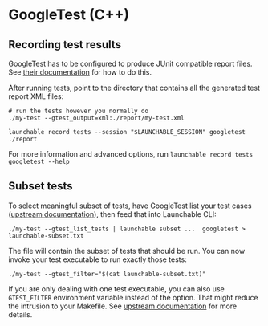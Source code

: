 # GoogleTest \(C++\)

## Recording test results

GoogleTest has to be configured to produce JUnit compatible report files. See [their documentation](https://github.com/google/googletest/blob/master/googletest/docs/advanced.md#generating-an-xml-report) for how to do this.

After running tests, point to the directory that contains all the generated test report XML files:

```text
# run the tests however you normally do
./my-test --gtest_output=xml:./report/my-test.xml

launchable record tests --session "$LAUNCHABLE_SESSION" googletest ./report
```

For more information and advanced options, run `launchable record tests googletest --help`

## Subset tests

To select meaningful subset of tests, have GoogleTest list your test cases \([upstream documentation](https://github.com/google/googletest/blob/master/googletest/docs/advanced.md#listing-test-names)\), then feed that into Launchable CLI:

```text
./my-test --gtest_list_tests | launchable subset ...  googletest > launchable-subset.txt
```

The file will contain the subset of tests that should be run. You can now invoke your test executable to run exactly those tests:

```text
./my-test --gtest_filter="$(cat launchable-subset.txt)"
```

If you are only dealing with one test executable, you can also use `GTEST_FILTER` environment variable instead of the option. That might reduce the intrusion to your Makefile. See [upstream documentation](https://github.com/google/googletest/blob/master/googletest/docs/advanced.md#listing-test-names) for more details.

